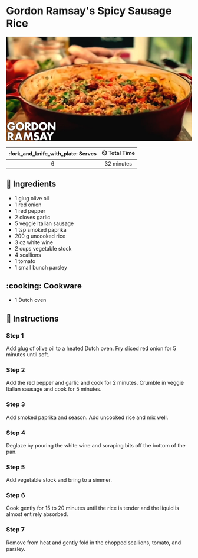 # Gordon Ramsay's Spicy Sausage Rice

![Gordon Ramsay's Spicy Sausage Rice](../assets/images/gordon-ramsay's-spicy-sausage-rice.jpg)

| :fork_and_knife_with_plate: Serves | :timer_clock: Total Time |
|:----------------------------------:|:-----------------------: |
| 6 | 32 minutes |

## :salt: Ingredients

- 1 glug olive oil
- 1 red onion
- 1 red pepper
- 2 cloves garlic
- 5 veggie Italian sausage
- 1 tsp smoked paprika
- 200 g uncooked rice
- 3 oz white wine
- 2 cups vegetable stock
- 4 scallions
- 1 tomato
- 1 small bunch parsley

## :cooking: Cookware

- 1 Dutch oven

## :pencil: Instructions

### Step 1

Add glug of olive oil to a heated Dutch oven. Fry sliced red onion for 5 minutes until soft.

### Step 2

Add the red pepper and garlic and cook  for 2 minutes. Crumble in veggie Italian sausage and cook for 5 minutes.

### Step 3

Add smoked paprika and season. Add uncooked rice and mix well.

### Step 4

Deglaze by pouring the white wine and scraping bits off the bottom of the pan.

### Step 5

Add vegetable stock and bring to a simmer.

### Step 6

Cook gently for 15 to 20 minutes until the rice is tender and the liquid is almost entirely absorbed.

### Step 7

Remove from heat and gently fold in the chopped scallions, tomato, and parsley.
